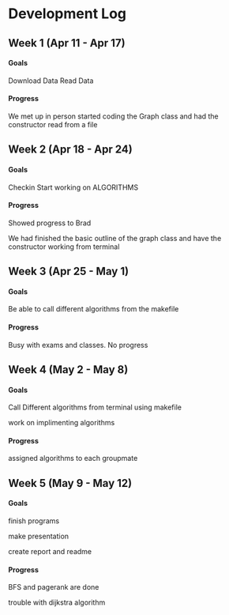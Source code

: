 # Development Log
## Week 1 (Apr 11   - Apr 17)
#### Goals
Download Data
Read Data 
#### Progress
We met up in person started coding the Graph class and had the constructor read from a file 
## Week 2 (Apr 18   - Apr 24)
#### Goals
Checkin
Start working on ALGORITHMS
#### Progress
Showed progress to Brad

We had finished the basic outline of the graph class and have the constructor working from terminal
## Week 3 (Apr 25   - May 1)
#### Goals
Be able to call different algorithms from the makefile
#### Progress
Busy with exams and classes. No progress
## Week 4 (May 2    - May 8)
#### Goals
Call Different algorithms from terminal using makefile

work on implimenting algorithms
#### Progress
assigned algorithms to each groupmate
## Week 5 (May 9    - May 12)
#### Goals
finish programs

make presentation

create report and readme

#### Progress
BFS and pagerank are done

trouble with dijkstra algorithm
